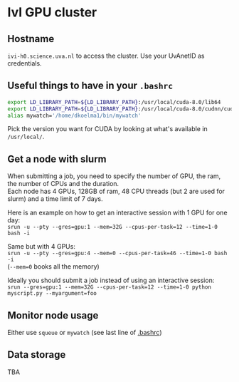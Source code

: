 # IvI GPU cluster

## Hostname

`ivi-h0.science.uva.nl` to access the cluster. Use your UvAnetID as credentials.

## Useful things to have in your `.bashrc`

```bash
export LD_LIBRARY_PATH=${LD_LIBRARY_PATH}:/usr/local/cuda-8.0/lib64
export LD_LIBRARY_PATH=${LD_LIBRARY_PATH}:/usr/local/cuda-8.0/cudnn/cuda/lib64
alias mywatch='/home/dkoelma1/bin/mywatch'
```

Pick the version you want for CUDA by looking at what's available in `/usr/local/`.

## Get a node with slurm

When submitting a job, you need to specify the number of GPU, the ram, the number of CPUs and the duration.  
Each node has 4 GPUs, 128GB of ram, 48 CPU threads (but 2 are used for slurm) and a time limit of 7 days.

Here is an example on how to get an interactive session with 1 GPU for one day:  
`srun -u --pty --gres=gpu:1 --mem=32G --cpus-per-task=12 --time=1-0 bash -i`  

Same but with 4 GPUs:  
`srun -u --pty --gres=gpu:4 --mem=0 --cpus-per-task=46 --time=1-0 bash -i`  
(`--mem=0` books all the memory)

Ideally you should submit a job instead of using an interactive session:  
`srun --gres=gpu:1 --mem=32G --cpus-per-task=12 --time=1-0 python myscript.py --myargument=foo`

## Monitor node usage

Either use `squeue` or `mywatch` (see last line of [.bashrc](#useful-things-to-have-in-your-bashrc))

## Data storage

TBA

